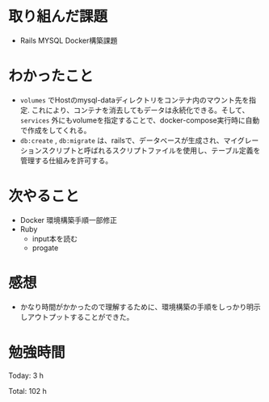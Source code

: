 # 取り組んだ課題
  * Rails MYSQL Docker構築課題 
 

# わかったこと
+ `volumes` でHostのmysql-dataディレクトリをコンテナ内のマウント先を指定. これにより、コンテナを消去してもデータは永続化できる。そして、 `services` 外にもvolumeを指定することで、docker-compose実行時に自動で作成をしてくれる。
+ `db:create` , `db:migrate` は、railsで、データベースが生成され、マイグレーションスクリプトと呼ばれるスクリプトファイルを使用し、テーブル定義を管理する仕組みを許可する。
# 次やること
  * Docker 環境構築手順一部修正
  * Ruby 
      * input本を読む
      * progate

# 感想
* かなり時間がかかったので理解するために、環境構築の手順をしっかり明示しアウトプットすることができた。
# 勉強時間
Today: 3 h

Total: 102 h
